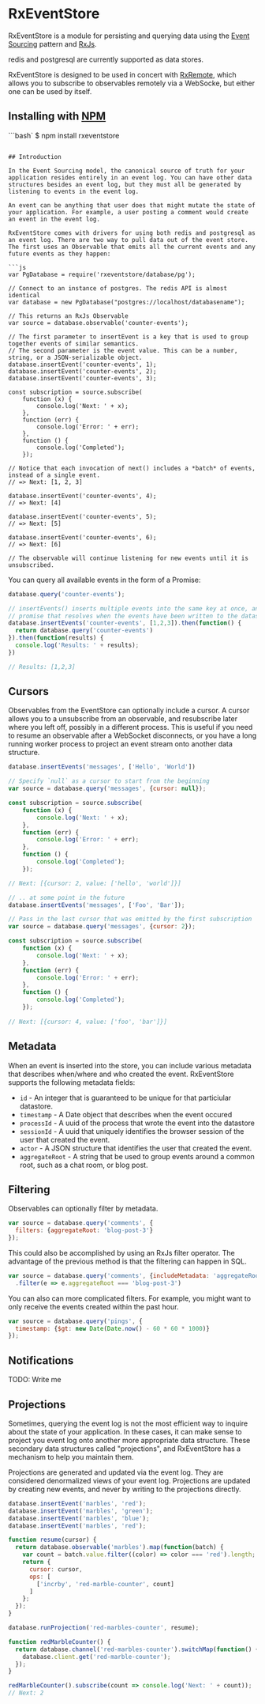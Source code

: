 RxEventStore
============

RxEventStore is a module for persisting and querying data using the
[Event Sourcing](http://martinfowler.com/eaaDev/EventSourcing.html) pattern and
[RxJs](https://github.com/ReactiveX/rxjs).

redis and postgresql are currently supported as data stores.

RxEventStore is designed to be used in concert with [RxRemote](https://github.com/jbaudanza/rxremote), which allows you to subscribe to observables remotely via a WebSocke, but either one can be used by itself.

## Installing with [NPM](https://www.npmjs.com/)

```bash`
$ npm install rxeventstore
```

## Introduction

In the Event Sourcing model, the canonical source of truth for your application resides entirely in an event log. You can have other data structures besides an event log, but they must all be generated by listening to events in the event log.

An event can be anything that user does that might mutate the state of your application. For example, a user posting a comment would create an event in the event log.

RxEventStore comes with drivers for using both redis and postgresql as an event log. There are two way to pull data out of the event store. The first uses an Observable that emits all the current events and any future events as they happen:

```js
var PgDatabase = require('rxeventstore/database/pg');

// Connect to an instance of postgres. The redis API is almost identical
var database = new PgDatabase("postgres://localhost/databasename");

// This returns an RxJs Observable
var source = database.observable('counter-events');

// The first parameter to insertEvent is a key that is used to group together events of similar semantics.
// The second parameter is the event value. This can be a number, string, or a JSON-serializable object.
database.insertEvent('counter-events', 1);
database.insertEvent('counter-events', 2);
database.insertEvent('counter-events', 3);

const subscription = source.subscribe(
    function (x) {
        console.log('Next: ' + x);
    },
    function (err) {
        console.log('Error: ' + err);
    },
    function () {
        console.log('Completed');
    });

// Notice that each invocation of next() includes a *batch* of events, instead of a single event.
// => Next: [1, 2, 3]

database.insertEvent('counter-events', 4);
// => Next: [4]

database.insertEvent('counter-events', 5);
// => Next: [5]

database.insertEvent('counter-events', 6);
// => Next: [6]

// The observable will continue listening for new events until it is unsubscribed.
```

You can query all available events in the form of a Promise:

```js
database.query('counter-events');

// insertEvents() inserts multiple events into the same key at once, and returns a
// promise that resolves when the events have been written to the datastore
database.insertEvents('counter-events', [1,2,3]).then(function() {
  return database.query('counter-events')
}).then(function(results) {
  console.log('Results: ' + results);
})

// Results: [1,2,3]
```

## Cursors

Observables from the EventStore can optionally include a cursor. A cursor allows you to a unsubscribe from an observable, and resubscribe later where you left off, possibly in a different process. This is useful if you need to resume an observable after a WebSocket disconnects, or you have a long running worker process to project an event stream onto another data structure.

```js
database.insertEvents('messages', ['Hello', 'World'])

// Specify `null` as a cursor to start from the beginning
var source = database.query('messages', {cursor: null});

const subscription = source.subscribe(
    function (x) {
        console.log('Next: ' + x);
    },
    function (err) {
        console.log('Error: ' + err);
    },
    function () {
        console.log('Completed');
    });

// Next: [{cursor: 2, value: ['hello', 'world']}]

// .. at some point in the future
database.insertEvents('messages', ['Foo', 'Bar']);

// Pass in the last cursor that was emitted by the first subscription
var source = database.query('messages', {cursor: 2});

const subscription = source.subscribe(
    function (x) {
        console.log('Next: ' + x);
    },
    function (err) {
        console.log('Error: ' + err);
    },
    function () {
        console.log('Completed');
    });
    
// Next: [{cursor: 4, value: ['foo', 'bar']}]

```

## Metadata

When an event is inserted into the store, you can include various metadata that describes when/where and who created the event. RxEventStore supports the following metadata fields:

 - `id` - An integer that is guaranteed to be unique for that particiular datastore.
 - `timestamp` - A Date object that describes when the event occured
 - `processId` - A uuid of the process that wrote the event into the datastore
 - `sessionId` - A uuid that uniquely identifies the browser session of the user that created the event.
 - `actor` - A JSON structure that identifies the user that created the event.
 - `aggregateRoot` - A string that be used to group events around a common root, such as a chat room, or blog post.

## Filtering

Observables can optionally filter by metadata.

```js
var source = database.query('comments', {
  filters: {aggregateRoot: 'blog-post-3'}
});
```

This could also be accomplished by using an RxJs filter operator. The advantage
of the previous method is that the filtering can happen in SQL.

```js
var source = database.query('comments', {includeMetadata: 'aggregateRoot'})
  .filter(e => e.aggregateRoot === 'blog-post-3')
```

You can also can more complicated filters. For example, you might want to only
receive the events created within the past hour.

```js
var source = database.query('pings', {
  timestamp: {$gt: new Date(Date.now() - 60 * 60 * 1000)}
});
```

## Notifications

TODO: Write me

## Projections

Sometimes, querying the event log is not the most efficient way to inquire about the state of your application. In these cases, it can make sense to project you event log onto another more appropriate data structure. These secondary data structures called "projections", and RxEventStore has a mechanism to help you maintain them.

Projections are generated and updated via the event log. They are considered denormalized views of your event log. Projections are updated by creating new events, and never by writing to the projections directly.

```js
database.insertEvent('marbles', 'red');
database.insertEvent('marbles', 'green');
database.insertEvent('marbles', 'blue');
database.insertEvent('marbles', 'red');

function resume(cursor) {
  return database.observable('marbles').map(function(batch) {
    var count = batch.value.filter((color) => color === 'red').length;
    return {
      cursor: cursor,
      ops: [
        ['incrby', 'red-marble-counter', count]
      ]
    };
  });
}

database.runProjection('red-marbles-counter', resume);

function redMarbleCounter() {
  return database.channel('red-marbles-counter').switchMap(function() {
    database.client.get('red-marble-counter');
  });
}

redMarbleCounter().subscribe(count => console.log('Next: ' + count));
// Next: 2

```
